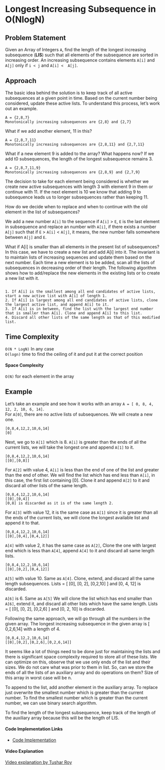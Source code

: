 # Longest Increasing Subsequence in O(NlogN)

## Problem Statement

Given an Array of Integers `A`, find the length of the longest increasing subsequence (**LIS**) such that all elements of the subsequence are sorted in increasing order. An increasing subsequence contains elements `A[i]` and `A[j]` only if `i < j` and `A[i] <  A[j]`.

## Approach

The basic idea behind the solution is to keep track of all active subsequences at a given point in time. Based on the current number being considered, update these active lists. To understand this process, let’s work out an example.

```
A = {2,8,7}
Monotonically increasing subsequences are {2,8} and {2,7}
```
What if we add another element, 11 in this?

```
A = {2,8,7,11}
Monotonically increasing subsequences are {2,8,11} and {2,7,11}
```
What if a new element 9 is added to the array? What happens now? If we add t0 subsequences, the length of the longest subsequence remains 3.

```
A = {2,8,7,11,9}
Monotonically increasing subsequences are {2,8,9} and {2,7,9}
```
The decision to take for each element being considered is whether we create new active subsequences with length 3 with element 9 in them or continue with 11. If the next element is 10 we know that adding 9 to subsequence leads us to longer subsequences rather than keeping 11.

How do we decide when to replace and when to continue with the old element in the list of subsequences?

We add a new number `A[i]` to the sequence if `A[i]` > `E`, `E` is the last element in subsequence
and replace an number with `A[i]`, if there exists a number `A[j]` such that if `E` > `A[i]` < `A[j]`, it means, the new number falls somewhere between `A[j]` and `E`.

What if A[i] is smaller than all elements in the present list of subsequences? In this case, we have to create a new list and add A[i] into it. The invariant is to maintain lists of increasing sequences and update them based on the next number.
Each time a new element is to be added, scan all the lists of subsequences in decreasing order of their length. The following algorithm shows how to add/replace the new elements in the existing lists or to create a new list with it.

```

1. If A[i] is the smallest among all end candidates of active lists, start a new active list with A[i] of length 1.
2. If A[i] is largest among all end candidates of active lists, clone the largest active list, and append A[i] to it.
3. If A[i] is in between, find the list with the largest end number that is smaller than A[i]. Clone and append A[i] to this list.
4. Discard all other lists of the same length as that of this modified list.
```

## Time Complexity

`O(N * LogN)` In any case     
`O(logn)` time to find the ceiling of it and put it at the correct position

#### Space Complexity

`O(N)` for each element in the array

## Example

Let’s take an example and see how it works with an array `A = [ 0, 8, 4, 12, 2, 10, 6, 14]`.</br>
For `A[0]`, there are no active lists of subsequences. We will create a new one.

```
[0,8,4,12,2,10,6,14]
[0]
```
Next, we go to `A[1]` which is 8. `A[i]` is greater than the ends of all the current lists, we will take the longest one and append `A[1]` to it.

```
[0,8,4,12,2,10,6,14]
[[0],[0,8]]
```
For `A[2]` with value 4, `A[i]` is less than the end of one of the list and greater than the end of other. We will find the list which has end less than `A[i]`, in this case, the first list containing [0]. Clone it and append `A[2]` to it and discard all other lists of the same length.

```
[0,8,4,12,2,10,6,14]
[[0],[0,4]]
[0,8] is discarded as it is of the same length 2.
```
For `A[3]` with value 12, it is the same case as `A[1]` since it is greater than all the ends of the current lists, we will clone the longest available list and append it to that.

```
[0,8,4,12,2,10,6,14]
[[0],[0,4],[0,4,12]]
```
`A[4]` with value 2, it has the same case as `A[2]`, Clone the one with largest end which is less than `A[4]`, append `A[4]` to it and discard all same length lists.

```
[0,8,4,12,2,10,6,14]
[[0],[0,2],[0,4,12]]
```
`A[5]` with value 10. Same as `A[4]`. Clone, extend, and discard all the same length subsequences.
Lists = [ [0], [0, 2], [0,2,10] ] and [0, 4, 12] is discarded.

`A[6]` is 6. Same as `A[5]` We will clone the list which has end smaller than `A[6]`, extend it, and discard all other lists which have the same length.
Lists = [ [0], [0, 2], [0,2,6] ] and [0, 2, 10] is discarded.

Following the same approach, we will go through all the numbers in the given array. The longest increasing subsequence in the given array is [ 0,2,6,14] with a length of 4.

```
[0,8,4,12,2,10,6,14]
[[0],[0,2],[0,2,6],[0,2,6,14]]
```
It seems like a lot of things need to be done just for maintaining the lists and there is significant space complexity required to store all of these lists. We can optimize on this, observe that we use only ends of the list and their sizes. We do not care what was prior to them in list. So, can we store the ends of all the lists of an auxiliary array and do operations on them? Size of this array in worst case will be n.

To append to the list, add another element in the auxiliary array. To replace just overwrite the smallest number which is greater than the current number. To find the smallest number which is greater than the current number, we can use binary search algorithm.

To find the length of the longest subsequence, keep track of the length of the auxiliary array because this will be the length of LIS.


#### Code Implementation Links

- [Code Implementation](https://www.geeksforgeeks.org/longest-monotonically-increasing-subsequence-size-n-log-n/)
#### Video Explanation

[Video explanation by Tushar Roy](https://www.youtube.com/watch?v=S9oUiVYEq7E&ab_channel=TusharRoy-CodingMadeSimple)

